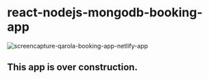 # react-nodejs-mongodb-booking-app

![screencapture-qarola-booking-app-netlify-app](https://github.com/Qarola/qarola-booking-app/assets/67078790/051d1191-1e37-4847-b0bb-011ffd0fb14e)

## This app is over construction.
